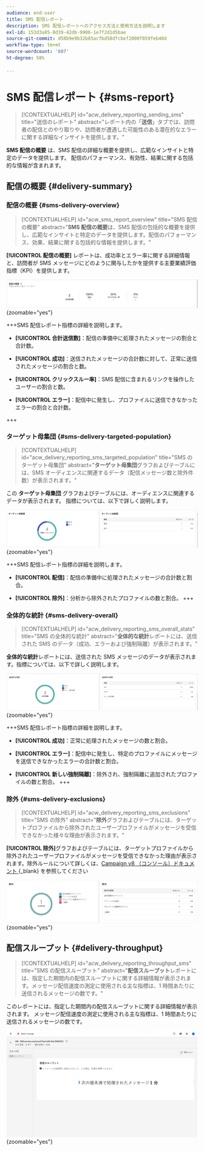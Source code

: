 ```yaml
---
audience: end-user
title: SMS 配信レポート
description: SMS 配信レポートへのアクセス方法と使用方法を説明します
exl-id: 153d3a85-0d39-42db-9906-1e7f2d1d5bae
source-git-commit: d58b9e9b32b85acfbd58dfcbef2000f859feb40d
workflow-type: tm+mt
source-wordcount: '607'
ht-degree: 58%

---
```


# SMS 配信レポート {#sms-report}

>[!CONTEXTUALHELP]
>id="acw_delivery_reporting_sending_sms"
>title="送信のレポート"
>abstract="レポート内の「**送信**」タブでは、訪問者の配信とのやり取りや、訪問者が遭遇した可能性のある潜在的なエラーに関する詳細なインサイトを提供します。"

**SMS 配信の概要** は、SMS 配信の詳細な概要を提供し、広範なインサイトと特定のデータを提供します。 配信のパフォーマンス、有効性、結果に関する包括的な情報が含まれます。

## 配信の概要 {#delivery-summary}

### 配信の概要 {#sms-delivery-overview}

>[!CONTEXTUALHELP]
>id="acw_sms_report_overview"
>title="SMS 配信の概要"
>abstract="**SMS 配信の概要**&#x200B;は、SMS 配信の包括的な概要を提供し、広範なインサイトと特定のデータを提供します。配信のパフォーマンス、効果、結果に関する包括的な情報を提供します。"

**[!UICONTROL 配信の概要]** レポートは、成功率とエラー率に関する詳細情報と、訪問者が SMS メッセージにどのように関与したかを提供する主要業績評価指標（KPI）を提供します。

![ 説明：画像は、成功率、エラー率、訪問者エンゲージメントなどの KPI を含む、配信の概要レポートを示します。](assets/reporting_sms_3.png){zoomable="yes"}

+++SMS 配信レポート指標の詳細を説明します。

* **[!UICONTROL 合計送信数]**：配信の準備中に処理されたメッセージの割合と合計数。

* **[!UICONTROL 成功]**：送信されたメッセージの合計数に対して、正常に送信されたメッセージの割合と数。

* **[!UICONTROL クリックスルー率]**：SMS 配信に含まれるリンクを操作したユーザーの割合と数。

* **[!UICONTROL エラー]**：配信中に発生し、プロファイルに送信できなかったエラーの割合と合計数。

+++

### ターゲット母集団 {#sms-delivery-targeted-population}

>[!CONTEXTUALHELP]
>id="acw_delivery_reporting_sms_targeted_population"
>title="SMS のターゲット母集団"
>abstract="**ターゲット母集団**&#x200B;グラフおよびテーブルには、SMS オーディエンスに関連するデータ（配信メッセージ数と除外件数）が表示されます。"

この **ターゲット母集団** グラフおよびテーブルには、オーディエンスに関連するデータが表示されます。 指標については、以下で詳しく説明します。

![ 説明：画像は、ターゲット母集団のグラフとテーブルを示しています。これには、配信するメッセージや除外などの指標が含まれています。](assets/reporting_sms_4.png){zoomable="yes"}

+++SMS 配信レポート指標の詳細を説明します。

* **[!UICONTROL 配信]**：配信の準備中に処理されたメッセージの合計数と割合。

* **[!UICONTROL 除外]**：分析から除外されたプロファイルの数と割合。
+++

### 全体的な統計 {#sms-delivery-overall}

>[!CONTEXTUALHELP]
>id="acw_delivery_reporting_sms_overall_stats"
>title="SMS の全体的な統計"
>abstract="**全体的な統計**&#x200B;レポートには、送信された SMS のデータ（成功、エラーおよび強制隔離）が表示されます。"

**全体的な統計**&#x200B;レポートには、送信された SMS メッセージのデータが表示されます。指標については、以下で詳しく説明します。

![ 説明：画像は、成功率、エラー、強制隔離などの指標を含む、全体的な統計レポートを示しています。](assets/reporting_sms_5.png){zoomable="yes"}

+++SMS 配信レポート指標の詳細を説明します。

* **[!UICONTROL 成功]**：正常に処理されたメッセージの数と割合。

* **[!UICONTROL エラー]**：配信中に発生し、特定のプロファイルにメッセージを送信できなかったエラーの合計数と割合。

* **[!UICONTROL 新しい強制隔離]**：除外され、強制隔離に追加されたプロファイルの数と割合。
+++

### 除外 {#sms-delivery-exclusions}

>[!CONTEXTUALHELP]
>id="acw_delivery_reporting_sms_exclusions"
>title="SMS の除外"
>abstract="**除外**&#x200B;グラフおよびテーブルには、ターゲットプロファイルから除外されたユーザープロファイルがメッセージを受信できなかった様々な理由が表示されます。"

**[!UICONTROL 除外]**&#x200B;グラフおよびテーブルには、ターゲットプロファイルから除外されたユーザープロファイルがメッセージを受信できなかった理由が表示されます。除外ルールについて詳しくは、[Campaign v8 （コンソール）ドキュメント ](https://experienceleague.adobe.com/docs/campaign/campaign-v8/send/failures/delivery-failures.html?lang=ja#sms-quarantines){_blank} を参照してください

![ 説明：この画像は、除外のグラフと表を示しています。このグラフには、ユーザープロファイルがメッセージの受信から除外される理由の詳細が示されています。](assets/reporting_sms_6.png){zoomable="yes"}

## 配信スループット {#delivery-throughput}

>[!CONTEXTUALHELP]
>id="acw_delivery_reporting_throughput_sms"
>title="SMS の配信スループット"
>abstract="**配信スループット**&#x200B;レポートには、指定した期間内の配信スループットに関する詳細情報が表示されます。メッセージ配信速度の測定に使用される主な指標は、1 時間あたりに送信されるメッセージの数です。"

このレポートには、指定した期間内の配信スループットに関する詳細情報が表示されます。 メッセージ配信速度の測定に使用される主な指標は、1 時間あたりに送信されるメッセージの数です。

![ 説明：画像には、配信スループットレポートが表示されます。このレポートには、指定した期間内に 1 時間あたりに送信されたメッセージ数などの指標が含まれます。](assets/reporting_sms_2.png){zoomable="yes"}